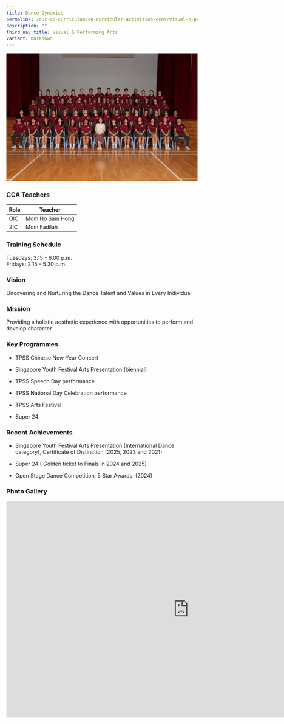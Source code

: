 ```yaml
---
title: Dance Dynamics
permalink: /our-co-curriculum/co-curricular-activities-ccas/visual-n-performing-arts/dance-dynamics/
description: ""
third_nav_title: Visual & Performing Arts
variant: markdown
---
```

![](/images/Dance_Dynamics.jpg)


### CCA Teachers

| Role | Teacher | 
| -------- | -------- | 
| OIC     | Mdm Ho Sam Hong     | 
| 2IC | Mdm Fadilah


### Training Schedule
Tuesdays: 3.15 - 6.00 p.m.
<br>Fridays: 2.15 – 5.30 p.m.

### Vision

Uncovering and Nurturing the Dance Talent and Values in Every Individual

### Mission 

Providing a holistic aesthetic experience with opportunities to perform and develop character

### Key Programmes

*   TPSS Chinese New Year Concert
    
*   Singapore Youth Festival Arts Presentation (biennial)
    
*   TPSS Speech Day performance
    
*   TPSS National Day Celebration performance
    
*   TPSS Arts Festival
    
*   Super 24
    
### Recent Achievements


*   Singapore Youth Festival Arts Presentation (International Dance category), Certificate of Distinction (2025, 2023 and 2021)
    
*   Super 24 ( Golden ticket to Finals in 2024 and 2025)
    
*   Open Stage Dance Competition, 5 Star Awards&nbsp; (2024)
    

### Photo Gallery

<iframe allowfullscreen="true" height="569" width="960" frameborder="0" src="https://docs.google.com/presentation/d/e/2PACX-1vRTxu-SeZG8dXbGb7hLTLNdp-RMsvPkVfwMTmBDoFIAgsS3sEc8h_BOH9KkNjJhxe0xzIiWiOlXIbcq/pubembed?start=true&amp;loop=true&amp;delayms=3000"></iframe>

